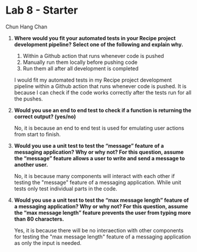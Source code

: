 # Lab 8 - Starter

Chun Hang Chan

1. **Where would you fit your automated tests in your Recipe project development pipeline? Select one of the following and explain why.**

    1. Within a Github action that runs whenever code is pushed
    2. Manually run them locally before pushing code
    3. Run them all after all development is completed

    I would fit my automated tests in my Recipe project development pipeline within a Github action that runs whenever code is pushed. It is because I can check if the code works correctly after the tests run for all the pushes.

2. **Would you use an end to end test to check if a function is returning the correct output? (yes/no)**

    No, it is because an end to end test is used for emulating user actions from start to finish.
3. **Would you use a unit test to test the “message” feature of a messaging application? Why or why not? For this question, assume the “message” feature allows a user to write and send a message to another user.**

    No, it is because many components will interact with each other if testing the "message" feature of a messaging application. While unit tests only test individual parts in the code.

4. **Would you use a unit test to test the “max message length” feature of a messaging application? Why or why not? For this question, assume the “max message length” feature prevents the user from typing more than 80 characters.**

    Yes, it is because there will be no interaection with other components for testing the "max message length" feature of a messaging application as only the input is needed.